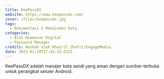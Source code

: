 ```yaml
---
title: KeePassDX
website: https://www.keepassdx.com/
cover: /files/keepassdx.jpg
tags:
  - Dokumentasi & Manajemen Data
categories:
  - Alat Keamanan Digital
  - Password Manager
credits: Naskah oleh Khairil Zhafri/EngageMedia.
date: 2023-01-19T17:42:23.612Z
---
```

KeePassDX adalah manajer kata sandi yang aman dengan sumber-terbuka untuk perangkat seluler Android.